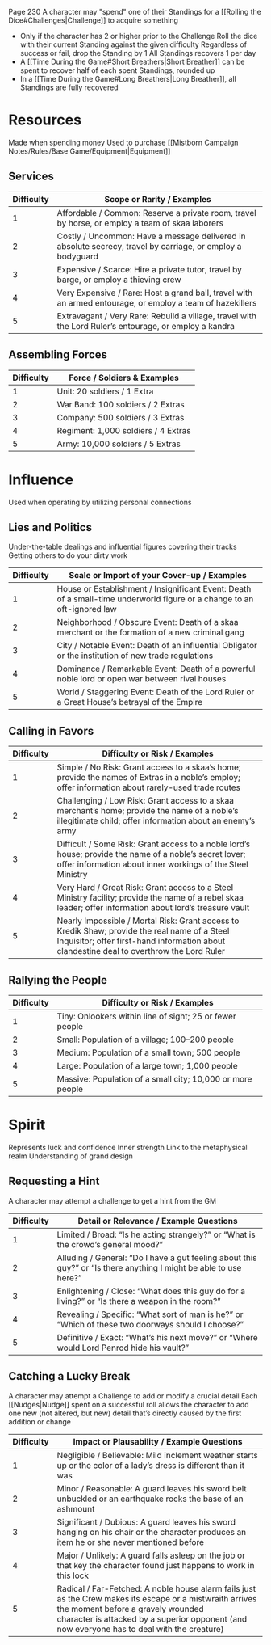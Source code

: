 Page 230
A character may "spend" one of their Standings for a [[Rolling the Dice#Challenges|Challenge]] to acquire something
- Only if the character has 2 or higher prior to the Challenge
Roll the dice with their current Standing against the given difficulty
Regardless of success or fail, drop the Standing by 1
All Standings recovers 1 per day
- A [[Time During the Game#Short Breathers|Short Breather]] can be spent to recover half of each spent Standings, rounded up
- In a [[Time During the Game#Long Breathers|Long Breather]], all Standings are fully recovered
# Resources
Made when spending money
Used to purchase [[Mistborn Campaign Notes/Rules/Base Game/Equipment|Equipment]]
## Services

| Difficulty | Scope or Rarity / Examples                                                                                 |
| ---------- | ---------------------------------------------------------------------------------------------------------- |
| 1          | Affordable / Common: Reserve a private room, travel by horse, or employ a team of skaa laborers            |
| 2          | Costly / Uncommon: Have a message delivered in absolute secrecy, travel by carriage, or employ a bodyguard |
| 3          | Expensive / Scarce: Hire a private tutor, travel by barge, or employ a thieving crew                       |
| 4          | Very Expensive / Rare: Host a grand ball, travel with an armed entourage, or employ a team of hazekillers  |
| 5          | Extravagant / Very Rare: Rebuild a village, travel with the Lord Ruler’s entourage, or employ a kandra     |
## Assembling Forces
| Difficulty | Force / Soldiers & Examples         |
| ---------- | ----------------------------------- |
| 1          | Unit: 20 soldiers / 1 Extra         |
| 2          | War Band: 100 soldiers / 2 Extras   |
| 3          | Company: 500 soldiers / 3 Extras    |
| 4          | Regiment: 1,000 soldiers / 4 Extras |
| 5          | Army: 10,000 soldiers / 5 Extras    |
# Influence
Used when operating by utilizing personal connections
## Lies and Politics
Under-the-table dealings and influential figures covering their tracks
Getting others to do your dirty work

| Difficulty | Scale or Import of your Cover-up / Examples                                                                             |
| ---------- | ----------------------------------------------------------------------------------------------------------------------- |
| 1          | House or Establishment / Insignificant Event: Death of a small-time underworld figure or a change to an oft-ignored law |
| 2          | Neighborhood / Obscure Event: Death of a skaa merchant or the formation of a new criminal gang                          |
| 3          | City / Notable Event: Death of an influential Obligator or the institution of new trade regulations                     |
| 4          | Dominance / Remarkable Event: Death of a powerful noble lord or open war between rival houses                           |
| 5          | World / Staggering Event: Death of the Lord Ruler or a Great House’s betrayal of the Empire                             |
## Calling in Favors
| Difficulty | Difficulty or Risk / Examples                                                                                                                                                              |
| ---------- | ------------------------------------------------------------------------------------------------------------------------------------------------------------------------------------------ |
| 1          | Simple / No Risk: Grant access to a skaa’s home; provide the names of Extras in a noble’s employ; offer information about rarely-used trade routes                                         |
| 2          | Challenging / Low Risk: Grant access to a skaa merchant’s home; provide the name of a noble’s illegitimate child; offer information about an enemy’s army                                  |
| 3          | Difficult / Some Risk: Grant access to a noble lord’s house; provide the name of a noble’s secret lover; offer information about inner workings of the Steel Ministry                      |
| 4          | Very Hard / Great Risk: Grant access to a Steel Ministry facility; provide the name of a rebel skaa leader; offer information about lord’s treasure vault                                  |
| 5          | Nearly Impossible / Mortal Risk: Grant access to Kredik Shaw; provide the real name of a Steel Inquisitor; offer first-hand information about clandestine deal to overthrow the Lord Ruler |
## Rallying the People

| Difficulty | Difficulty or Risk / Examples                              |
| ---------- | ---------------------------------------------------------- |
| 1          | Tiny: Onlookers within line of sight; 25 or fewer people   |
| 2          | Small: Population of a village; 100–200 people             |
| 3          | Medium: Population of a small town; 500 people             |
| 4          | Large: Population of a large town; 1,000 people            |
| 5          | Massive: Population of a small city; 10,000 or more people |
# Spirit
Represents luck and confidence
Inner strength
Link to the metaphysical realm
Understanding of grand design
## Requesting a Hint
A character may attempt a challenge to get a hint from the GM

| Difficulty | Detail or Relevance / Example Questions                                                                           |
| ---------- | ----------------------------------------------------------------------------------------------------------------- |
| 1          | Limited / Broad: “Is he acting strangely?” or “What is the crowd’s general mood?”                                 |
| 2          | Alluding / General: “Do I have a gut feeling about this guy?” or “Is there anything I might be able to use here?” |
| 3          | Enlightening / Close: “What does this guy do for a living?” or “Is there a weapon in the room?”                   |
| 4          | Revealing / Specific: “What sort of man is he?” or “Which of these two doorways should I choose?”                 |
| 5          | Definitive / Exact: “What’s his next move?” or “Where would Lord Penrod hide his vault?”                          |
## Catching a Lucky Break
A character may attempt a Challenge to add or modify a crucial ­detail
Each [[Nudges|Nudge]] spent on a successful roll allows the character to add one new (not altered, but new) detail that’s directly caused by the first addition or change

| Difficulty | Impact or Plausability / Example Questions                                                                                                                                                                                                       |
| ---------- | ------------------------------------------------------------------------------------------------------------------------------------------------------------------------------------------------------------------------------------------------ |
| 1          | Negligible / Believable: Mild inclement weather starts up or the color of a lady’s dress is different than it was                                                                                                                                |
| 2          | Minor / Reasonable: A guard leaves his sword belt unbuckled or an earthquake rocks the base of an ashmount                                                                                                                                       |
| 3          | Significant / Dubious: A guard leaves his sword hanging on his chair or the character produces an item he or she never mentioned before                                                                                                          |
| 4          | Major / Unlikely: A guard falls asleep on the job or that key the character found just happens to work in this lock                                                                                                                              |
| 5          | Radical / Far-Fetched: A noble house alarm fails just as the Crew makes its escape or a mistwraith arrives the moment before a gravely wounded<br>­character is attacked by a superior opponent (and now everyone has to deal with the creature) |
